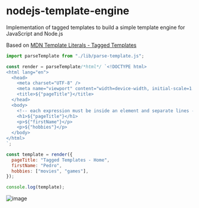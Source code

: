 # nodejs-template-engine

Implementation of tagged templates to build a simple template engine for JavaScript and Node.js

Based on [MDN Template Literals - Tagged Templates](https://developer.mozilla.org/en-US/docs/Web/JavaScript/Reference/Template_literals#tagged_templates)

```js
import parseTemplate from "./lib/parse-template.js";

const render = parseTemplate/*html*/ `<!DOCTYPE html>
<html lang="en">
  <head>
    <meta charset="UTF-8" />
    <meta name="viewport" content="width=device-width, initial-scale=1.0" />
    <title>${"pageTitle"}</title>
  </head>
  <body>
    <!-- each expression must be inside an element and separate lines -->
    <h1>${"pageTitle"}</h1>
    <p>${"firstName"}</p>
    <p>${"hobbies"}</p>
  </body>
</html>
`;

const template = render({
  pageTitle: "Tagged Templates - Home",
  firstName: "Pedro",
  hobbies: ["movies", "games"],
});

console.log(template);
```
![image](https://github.com/barcellos-pedro/nodejs-template-engine/assets/33139500/96078b52-0804-4f08-ade3-61b130f97941)
